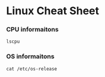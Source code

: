 # Linux Cheat Sheet

### CPU informaitons

```
lscpu
```

### OS informaitons

```
cat /etc/os-release
```

